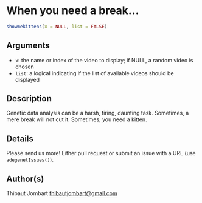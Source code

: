 # When you need a break...

```r
showmekittens(x = NULL, list = FALSE)
```

## Arguments

- `x`: the name or index of the video to display; if NULL, a random video is chosen
- `list`: a logical indicating if the list of available videos should be displayed

## Description

Genetic data analysis can be a harsh, tiring, daunting task. Sometimes, a mere break will not cut it. Sometimes, you need a kitten.

## Details

Please send us more! Either pull request or submit an issue with a URL (use `adegenetIssues()`).

## Author(s)

Thibaut Jombart thibautjombart@gmail.com



